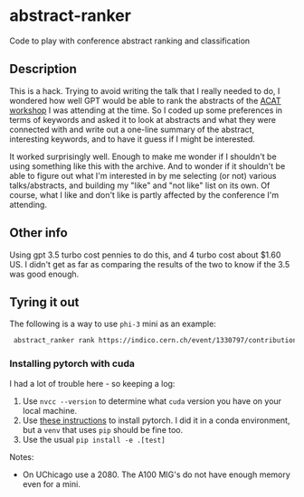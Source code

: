 # abstract-ranker

Code to play with conference abstract ranking and classification

## Description

This is a hack. Trying to avoid writing the talk that I really needed to do, I wondered how well GPT would be able to rank the abstracts of the [ACAT workshop](https://indico.cern.ch/event/1330797) I was attending at the time. So I coded up some preferences in terms of keywords and asked it to look at abstracts and what they were connected with and write out a one-line summary of the abstract, interesting keywords, and to have it guess if I might be interested.

It worked surprisingly well. Enough to make me wonder if I shouldn't be using something like this with the archive. And to wonder if it shouldn't be able to figure out what I'm interested in by me selecting (or not) various talks/abstracts, and building my "like" and "not like" list on its own. Of course, what I like and don't like is partly affected by the conference I'm attending.

## Other info

Using gpt 3.5 turbo cost pennies to do this, and 4 turbo cost about $1.60 US. I didn't get as far as comparing the results of the two to know if the 3.5 was good enough.

## Tyring it out

The following is a way to use `phi-3` mini as an example:

```bash
 abstract_ranker rank https://indico.cern.ch/event/1330797/contributions --model phi3-mini -v
```

### Installing pytorch with cuda

I had a lot of trouble here - so keeping a log:

1. Use `nvcc --version` to determine what `cuda` version you have on your local machine.
1. Use [these instructions](https://pytorch.org/get-started/locally/) to install pytorch. I did it in a conda environment, but a `venv` that uses `pip` should be fine too.
1. Use the usual `pip install -e .[test]`

Notes:

* On UChicago use a 2080. The A100 MIG's do not have enough memory even for a mini.
